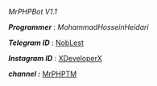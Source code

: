 *MrPHPBot V1.1*



***Programmer*** : _MohammadHosseinHeidari_


***Telegram ID*** : [NobLest](http://telegram.me/NobLest)

***Instagram ID*** : [XDeveloperX](https://instagram.com/XDeveloperX)

***channel :*** [MrPHPTM](https://telegram.me/mrphpTm)
 
